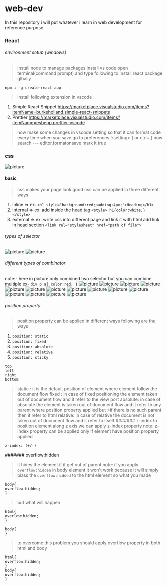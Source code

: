 # web-dev
In this repository i will put whatever i learn in web development for reference purpose


### React
###### environment setup (windows)
>install node to manage packages
>install vs code
> open terminal(command prompt) and type following to install react package glbally
``` 
npm i -g create-react-app
```
>install following extension in vscode
1. Simple React Snippet https://marketplace.visualstudio.com/items?itemName=burkeholland.simple-react-snippets
2. Prettier https://marketplace.visualstudio.com/items?itemName=esbenp.prettier-vscode
>now make some changes in vscode setting so that it can format code every time when you save 
>go to   preferences->setting> ( or ctrl+,)
>now search  ---     editor.formatonsave  mark it true
### css

![picture](https://content.linkedin.com/content/dam/me/learning/blog/2016/september/CSS.jpg)

#### basic
> css makes your page look good
> css can be applied in three different ways
1. inline    => 
ex. ```<h1 style="background:red;padding:4px;">Heading</h1>```
2. internal  => 
ex. add inside the head tag  ```<style> h1{color:white;} </style>```
3. external  => 
ex. write css into different page and link it with html  add link in head section 
```<link rel="stylesheet" href="path of file">```
###### types of selector
![picture](https://github.com/cipher-text/web-dev/blob/master/readme-images/selector-img1.png)
![picture](https://github.com/cipher-text/web-dev/blob/master/readme-images/selector-img2.png)
###### different types of combinator
note:- here in picture only combined two selector but you can combine multiple
ex-   ```div p a{
      color:red;
         }```
![picture](https://github.com/cipher-text/web-dev/blob/master/readme-images/combinator-img1.png)
![picture](https://github.com/cipher-text/web-dev/blob/master/readme-images/combinator-img2.png)
![picture](https://github.com/cipher-text/web-dev/blob/master/readme-images/combinator-img3.png)
![picture](https://github.com/cipher-text/web-dev/blob/master/readme-images/combinator-img4.png)
![picture](https://github.com/cipher-text/web-dev/blob/master/readme-images/combinator-img5.png)
![picture](https://github.com/cipher-text/web-dev/blob/master/readme-images/combinator-img6.png)
![picture](https://github.com/cipher-text/web-dev/blob/master/readme-images/specificity.png)
![picture](https://github.com/cipher-text/web-dev/blob/master/readme-images/shorthand-prop.png)
![picture](https://github.com/cipher-text/web-dev/blob/master/readme-images/margin-collapsing.png)
![picture](https://github.com/cipher-text/web-dev/blob/master/readme-images/Screenshot%20(453).png)
![picture](https://github.com/cipher-text/web-dev/blob/master/readme-images/Screenshot%20(458).png)
![picture](https://github.com/cipher-text/web-dev/blob/master/readme-images/Screenshot%20(459).png)
![picture](https://github.com/cipher-text/web-dev/blob/master/readme-images/Screenshot%20(460).png)
![picture](https://github.com/cipher-text/web-dev/blob/master/readme-images/Screenshot%20(462).png)
![picture](https://github.com/cipher-text/web-dev/blob/master/readme-images/Screenshot%20(465).png)
###### position property
> position property can be applied in different ways following are the ways
1. ```position: static ```
2. ```position: fixed  ```
3. ```position: absolute ```
4. ```position: relative ```
5. ```position: sticky ```

 ```
 top 
 left
 right
 bottom
 ```
 
 
>static : it is the default position of element where element follow the document flow
>fixed : in case of fixed positioning the element taken out of document flow and it refer to the view port
>absolute: in case of absolute the element is taken out of document flow and it refer to any parent where position property applied but >if there is no such parent then it refer to html
>relative: in case of relative the document is not taken out of document flow and it refer to itself
####### z-index
>to position element along z axis  we can apply z-index property
>note: z-index property can be applied only if element have position property applied
```
z-index: (+/-)
```


####### overflow:hidden
>it hides the element if it get out of parent
>note: if you apply ```overflow:hidden``` in body element it won't work because it will simply plass the ```overflow:hidded``` to the html element
> so what you made
```
body{
overflow:hidden;
}
```
> but what will happen
```
html{
overlow:hidden;
}

body{
}
```
>to overcome this problem you should apply overflow property in both html and body
```
html{
overflow:hidden;
}
body{
overflow:hidden;
}
```
